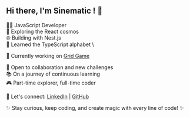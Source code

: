## Hi there, I'm Sinematic ! 👋

👨‍💻 JavaScript Developer \
🚀 Exploring the React cosmos \
🌐 Building with Nest.js \
🌱 Learned the TypeScript alphabet \

🥡 Currently working on [Grid Game](https://github.com/Sinematic/game)

🌟 Open to collaboration and new challenges \
📚 On a journey of continuous learning \
🎮 Part-time explorer, full-time coder

🔗 Let's connect: [LinkedIn](https://www.linkedin.com/in/maxime-rache) | [GitHub](https://github.com/sinematic)

✨ Stay curious, keep coding, and create magic with every line of code! ✨
